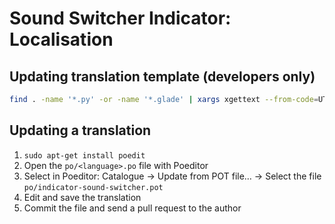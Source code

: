 # Sound Switcher Indicator: Localisation

## Updating translation template (developers only)

```bash
find . -name '*.py' -or -name '*.glade' | xargs xgettext --from-code=UTF-8 --output=po/indicator-sound-switcher.pot
```

## Updating a translation

1. `sudo apt-get install poedit`
2. Open the `po/<language>.po` file with Poeditor
3. Select in Poeditor: Catalogue -> Update from POT file… -> Select the file `po/indicator-sound-switcher.pot`
4. Edit and save the translation
5. Commit the file and send a pull request to the author
